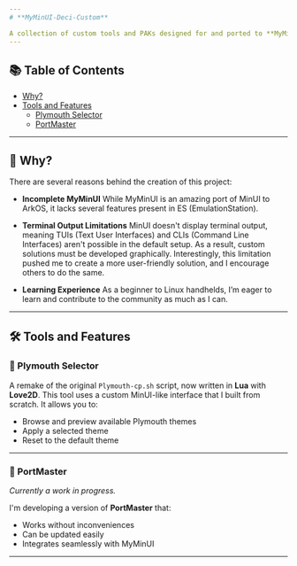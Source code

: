 ```yaml
---
# **MyMinUI-Deci-Custom**

A collection of custom tools and PAKs designed for and ported to **MyMinUI**.
---
```


## 📚 Table of Contents

- [Why?](#why)
- [Tools and Features](#tools-and-features)
  - [Plymouth Selector](#plymouth-selector)
  - [PortMaster](#portmaster)

---

## 🧐 Why?

There are several reasons behind the creation of this project:

- **Incomplete MyMinUI**
  While MyMinUI is an amazing port of MinUI to ArkOS, it lacks several features present in ES (EmulationStation).

- **Terminal Output Limitations**
  MinUI doesn't display terminal output, meaning TUIs (Text User Interfaces) and CLIs (Command Line Interfaces) aren't possible in the default setup. As a result, custom solutions must be developed graphically. Interestingly, this limitation pushed me to create a more user-friendly solution, and I encourage others to do the same.

- **Learning Experience**
  As a beginner to Linux handhelds, I’m eager to learn and contribute to the community as much as I can.

---

## 🛠️ Tools and Features

### 🎨 Plymouth Selector

A remake of the original `Plymouth-cp.sh` script, now written in **Lua** with **Love2D**. This tool uses a custom MinUI-like interface that I built from scratch. It allows you to:

- Browse and preview available Plymouth themes
- Apply a selected theme
- Reset to the default theme

---

### 🚧 PortMaster

_Currently a work in progress._

I'm developing a version of **PortMaster** that:

- Works without inconveniences
- Can be updated easily
- Integrates seamlessly with MyMinUI

---
